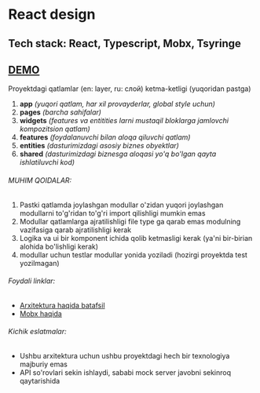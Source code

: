 <h1>React design </h1>

<h2>Tech stack: React, Typescript, Mobx, Tsyringe</h2>

<h2><a href="feature-sliced-mobx-17x8.vercel.app">DEMO</a></h2>

<p>Proyektdagi qatlamlar (en: layer, ru: слой) ketma-ketligi (yuqoridan pastga)</p>

<ol>
 <li><b>app</b> <em>(yuqori qatlam, har xil provayderlar, global style uchun)</em></li>
 <li><b>pages</b> <em>(barcha sahifalar)</em></li>
 <li><b>widgets</b> <em>(features va entitities larni mustaqil bloklarga jamlovchi kompozitsion qatlam)</em></li>
 <li><b>features</b> <em>(foydalanuvchi bilan aloqa qiluvchi qatlam)</em></li>
 <li><b>entities</b> <em>(dasturimizdagi asosiy biznes obyektlar)</em></li>
 <li><b>shared</b> <em>(dasturimizdagi biznesga aloqasi yo'q bo'lgan qayta ishlatiluvchi kod)</em></li>
</ol>

<h6>MUHIM QOIDALAR:</h6>
<ol>
<li>Pastki qatlamda joylashgan modullar o'zidan yuqori joylashgan modullarni to'g'ridan to'g'ri import qilishligi mumkin emas</li>
<li>Modullar qatlamlarga ajratilishligi file type ga qarab emas modulning vazifasiga qarab ajratilishligi kerak</li>
<li>Logika va ui bir komponent ichida qolib ketmasligi kerak (ya'ni bir-birian alohida bo'lishligi kerak)</li>
<li>modullar uchun testlar modullar yonida yoziladi (hozirgi proyektda test yozilmagan)</li>
</ol>

<h6>Foydali linklar:</h6>
<ul>
<li><a href="https://feature-sliced.design/">Arxitektura haqida batafsil</a></li>
<li><a href="https://mobx.js.org/README.html">Mobx haqida</a></li>
</ul>

<h6>Kichik eslatmalar:</h6>
<ul>
<li>Ushbu arxitektura uchun ushbu proyektdagi hech bir texnologiya majburiy emas</li>
<li>API so'rovlari sekin ishlaydi, sababi mock server javobni sekinroq qaytarishida</li>
</ul>
